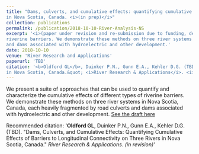 ```yaml
---
title: "Dams, culverts, and cumulative effects: quantifying cumulative effects of barriers to longitudinal connectivity on three rivers 
in Nova Scotia, Canada. <i>(in prep)</i>"
collection: publications
permalink: /publication/2018-10-10-River-Analysis-NS
excerpt: '<i>(paper under revision and re-submission due to funding, delays, and illness</i>We present a suite of approaches that can be used to quantify and characterize the cumulative effects of different types of 
riverine barriers. We demonstrate these methods on three river systems in Nova Scotia, Canada, each heavily fragmented by road culverts 
and dams associated with hydroelectric and other development.'
date: 2018-10-10
venue: 'River Research and Applications'
paperurl: 'TBD'
citation: '<b>Oldford GL</b>, Duinker P.N., Gunn E.A., Kehler D.G. (TBD). &quot;Dams, Culverts, and Cumulative Effects: Quantifying Cumulative Effects of Barriers to Longitudinal Connectivity on Three Rivers 
in Nova Scotia, Canada.&quot; <i>River Research & Applications</i>. <i>(in revision)</i>'
---
```

We present a suite of approaches that can be used to quantify and characterize the cumulative effects of different types of riverine barriers. 
We demonstrate these methods on three river systems in Nova Scotia, Canada, each heavily fragmented by road culverts and dams associated with 
hydroelectric and other development.
[See the draft here](/files/oldfordetal_rivresearch.pdf)

Recommended citation: '<b>Oldford GL</b>, Duinker P.N., Gunn E.A., Kehler D.G. (TBD). &quot;Dams, Culverts, and Cumulative Effects: Quantifying Cumulative Effects of Barriers to Longitudinal Connectivity on Three Rivers 
in Nova Scotia, Canada.&quot; <i>River Research & Applications</i>. <i>(in revision)</i>'